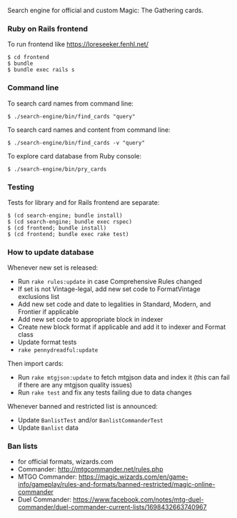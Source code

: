 Search engine for official and custom Magic: The Gathering cards.

### Ruby on Rails frontend

To run frontend like https://loreseeker.fenhl.net/

    $ cd frontend
    $ bundle
    $ bundle exec rails s

### Command line

To search card names from command line:

    $ ./search-engine/bin/find_cards "query"

To search card names and content from command line:

    $ ./search-engine/bin/find_cards -v "query"

To explore card database from Ruby console:

    $ ./search-engine/bin/pry_cards

### Testing

Tests for library and for Rails frontend are separate:

    $ (cd search-engine; bundle install)
    $ (cd search-engine; bundle exec rspec)
    $ (cd frontend; bundle install)
    $ (cd frontend; bundle exec rake test)

### How to update database

Whenever new set is released:

* Run `rake rules:update` in case Comprehensive Rules changed
* If set is not Vintage-legal, add new set code to FormatVintage exclusions list
* Add new set code and date to legalities in Standard, Modern, and Frontier if applicable
* Add new set code to appropriate block in indexer
* Create new block format if applicable and add it to indexer and Format class
* Update format tests
* `rake pennydreadful:update`

Then import cards:

* Run `rake mtgjson:update` to fetch mtgjson data and index it
  (this can fail if there are any mtgjson quality issues)
* Run `rake test` and fix any tests failing due to data changes

Whenever banned and restricted list is announced:

* Update `BanlistTest` and/or `BanlistCommanderTest`
* Update `Banlist` data

### Ban lists

* for official formats, wizards.com
* Commander: http://mtgcommander.net/rules.php
* MTGO Commander: https://magic.wizards.com/en/game-info/gameplay/rules-and-formats/banned-restricted/magic-online-commander
* Duel Commander: https://www.facebook.com/notes/mtg-duel-commander/duel-commander-current-lists/1698432663740967
